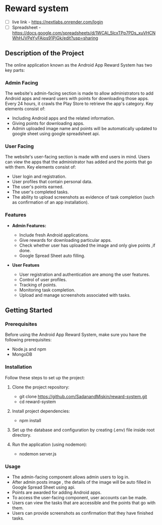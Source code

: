 #  Reward system

 - [ ] live link - https://nextlabs.onrender.com/login
 - [ ] Spreadsheet - https://docs.google.com/spreadsheets/d/1WCAl_5lcxTPp7PDs_xuVHCNWhHJVPeYyFAios91PjGk/edit?usp=sharing

## Description of the Project

The online application known as the Android App Reward System has two key parts:

### Admin Facing 
The website's admin-facing section is made to allow administrators to add Android apps and reward users with points for downloading those apps. Every 24 hours, it crawls the Play Store to retrieve the app's category. Key elements consist of:
- Including Android apps and the related information.
- Giving points for downloading apps.
- Admin uploaded image name and points will be automatically updated to google sheet using google spreadsheet api.


### User Facing 
The website's user-facing section is made with end users in mind. Users can view the apps that the administrator has added and the points that go with them. Key elements consist of:
- User login and registration.
- User profiles that contain personal data.
- The user's points earned.
- The user's completed tasks.
- The ability to upload screenshots as evidence of task completion (such as confirmation of an app installation).


### Features

- **Admin Features:** 
  - Include fresh Android applications.
  - Give rewards for downloading particular apps.
  - Check whether user has uploaded the image and only give points ,if done.
  - Google Spread Sheet auto filling.

- **User Featues**
  - User registration and authentication are among the user features.
  - Control of user profiles.
  - Tracking of points.
  - Monitoring task completion.
  - Upload and manage screenshots associated with tasks.


## Getting Started

### Prerequisites

Before using the Android App Reward System, make sure you have the following prerequisites:

- Node.js and npm
- MongoDB 

### Installation

Follow these steps to set up the project:

1. Clone the project repository:

   
   - git clone https://github.com/SadanandMiskin/reward-system.git
   - cd reward-system


2. Install project dependencies:

   - npm install
 
3. Set up the database and configuration by creating (.env) file inside root directory.

4. Run the application (using nodemon):
   - nodemon server.js
   

### Usage
- The admin-facing component allows admin users to log in.
- After admin posts image , the details of the image will be auto filled in Google Spread Sheet using api.
- Points are awarded for adding Android apps.
- To access the user-facing component, user accounts can be made.
- Users can view the tasks that are accessible and the points that go with them.
- Users can provide screenshots as confirmation that they have finished tasks.

